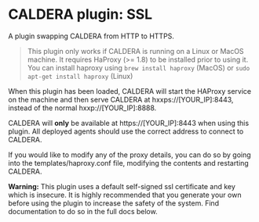 # CALDERA plugin: SSL

A plugin swapping CALDERA from HTTP to HTTPS.

> This plugin only works if CALDERA is running on a Linux or MacOS machine. It requires HaProxy (>= 1.8) to be installed prior to using it. You can install haproxy using `brew install haproxy` (MacOS) or `sudo apt-get install haproxy` (Linux)

When this plugin has been loaded, CALDERA will start the HAProxy service on the machine and then serve CALDERA at hxxps://[YOUR_IP]:8443, instead of the normal hxxp://[YOUR_IP]:8888.

CALDERA will **only** be available at https://[YOUR_IP]:8443 when using this plugin. All deployed agents should use the correct address to connect to CALDERA. 

If you would like to modify any of the proxy details, you can do so by going into the templates/haproxy.conf file, modifying the contents and restarting CALDERA.

**Warning:** This plugin uses a default self-signed ssl certificate and key which is insecure.
It is highly recommended that you generate your own before using the plugin to increase the safety of the system.
Find documentation to do so in the full docs below. 

